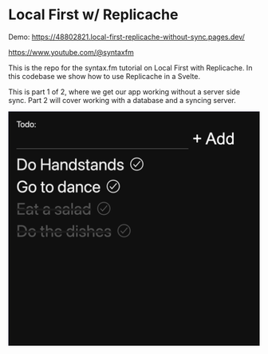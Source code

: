 # Local First w/ Replicache

Demo: https://48802821.local-first-replicache-without-sync.pages.dev/

https://www.youtube.com/@syntaxfm

This is the repo for the syntax.fm tutorial on Local First with Replicache. In this codebase we show how to use Replicache in a Svelte.

This is part 1 of 2, where we get our app working without a server side sync. Part 2 will cover working with a database and a syncing server.

![Screenshot](static/screen.png)
